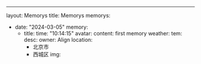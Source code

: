 ---
layout: Memorys
title: Memorys
memorys:
  - date: "2024-03-05"
    memory:
      - title: 
        time: "10:14:15"
        avatar: 
        content: first memory
        weather: 
        tem: 
        desc: 
        owner: Align
        location:
          - 北京市
          - 西城区
        img:
